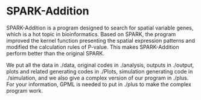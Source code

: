 # SPARK-Addition
SPARK-Addition is a program designed to search for spatial variable genes, which is a hot topic in bioinformatics. Based on SPARK, the program improved the kernel function presenting the spatial expression patterns and modified the calculation rules of P-value. This makes SPARK-Addition perform better than the original SPARK.

We put all the data in ./data, original codes in ./analysis,  outputs in ./output, plots and related generating codes in ./Plots, simulation generating code in ./simulation, and we also give a complex version of our program in ./plus. For your information, GPML is needed to put in ./plus to make the complex program work. 
